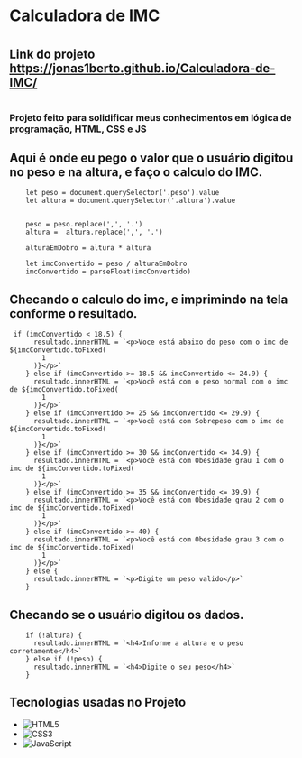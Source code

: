 # Calculadora de IMC
#
## Link do projeto https://jonas1berto.github.io/Calculadora-de-IMC/
#
### Projeto feito para solidificar meus conhecimentos em lógica de programação, HTML, CSS e JS

## Aqui é onde eu pego o valor que o usuário digitou no peso e na altura, e faço o calculo do IMC.
```
    let peso = document.querySelector('.peso').value
    let altura = document.querySelector('.altura').value


    peso = peso.replace(',', '.')
    altura =  altura.replace(',', '.')

    alturaEmDobro = altura * altura

    let imcConvertido = peso / alturaEmDobro
    imcConvertido = parseFloat(imcConvertido)
```

## Checando o calculo do imc, e imprimindo na tela conforme o resultado.
```
 if (imcConvertido < 18.5) {
      resultado.innerHTML = `<p>Voce está abaixo do peso com o imc de ${imcConvertido.toFixed(
        1
      )}</p>`
    } else if (imcConvertido >= 18.5 && imcConvertido <= 24.9) {
      resultado.innerHTML = `<p>Você está com o peso normal com o imc de ${imcConvertido.toFixed(
        1
      )}</p>`
    } else if (imcConvertido >= 25 && imcConvertido <= 29.9) {
      resultado.innerHTML = `<p>Você está com Sobrepeso com o imc de ${imcConvertido.toFixed(
        1
      )}</p>`
    } else if (imcConvertido >= 30 && imcConvertido <= 34.9) {
      resultado.innerHTML = `<p>Você está com Obesidade grau 1 com o imc de ${imcConvertido.toFixed(
        1
      )}</p>`
    } else if (imcConvertido >= 35 && imcConvertido <= 39.9) {
      resultado.innerHTML = `<p>Você está com Obesidade grau 2 com o imc de ${imcConvertido.toFixed(
        1
      )}</p>`
    } else if (imcConvertido >= 40) {
      resultado.innerHTML = `<p>Você está com Obesidade grau 3 com o imc de ${imcConvertido.toFixed(
        1
      )}</p>`
    } else {
      resultado.innerHTML = `<p>Digite um peso valido</p>`
    }
```

## Checando se o usuário digitou os dados.
```
    if (!altura) {
      resultado.innerHTML = `<h4>Informe a altura e o peso corretamente</h4>`
    } else if (!peso) {
      resultado.innerHTML = `<h4>Digite o seu peso</h4>`
    }
```

## Tecnologias usadas no Projeto
- ![HTML5](https://img.shields.io/badge/html5-%23E34F26.svg?style=for-the-badge&logo=html5&logoColor=white)   
- ![CSS3](https://img.shields.io/badge/css3-%231572B6.svg?style=for-the-badge&logo=css3&logoColor=white)    
- ![JavaScript](https://img.shields.io/badge/javascript-%23323330.svg?style=for-the-badge&logo=javascript&logoColor=%23F7DF1E)
